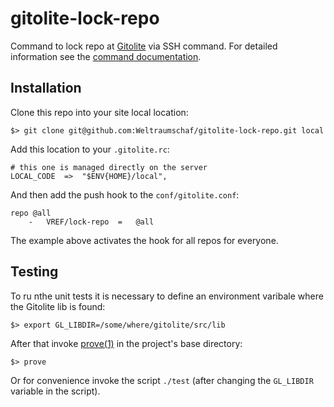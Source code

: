 # gitolite-lock-repo

Command to lock repo at [Gitolite][gitolite] via SSH command.
For detailed information see the [command documentation][doc].

## Installation

Clone this repo into your site local location:

    $> git clone git@github.com:Weltraumschaf/gitolite-lock-repo.git local

Add this location to your `.gitolite.rc`:

    # this one is managed directly on the server
    LOCAL_CODE  =>  "$ENV{HOME}/local",

And then add the push hook to the `conf/gitolite.conf`:

    repo @all
        -   VREF/lock-repo  =   @all

The example above activates the hook for all repos for everyone.

## Testing

To ru nthe unit tests it is necessary to define an environment varibale where
the Gitolite lib is found:

    $> export GL_LIBDIR=/some/where/gitolite/src/lib

After that invoke [prove(1)][prove] in the project's base directory:

    $> prove

Or for convenience invoke the script `./test` (after changing the `GL_LIBDIR`
variable in the script).

[gitolite]: http://gitolite.com/gitolite/index.html
[doc]:      https://raw.githubusercontent.com/Weltraumschaf/gitolite-lock-repo/master/commands/lock-repo
[prove]:    http://linux.die.net/man/1/prove
